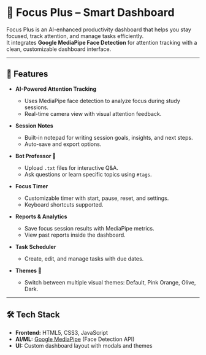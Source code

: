 # 🧠 Focus Plus – Smart Dashboard

Focus Plus is an AI-enhanced productivity dashboard that helps you stay focused, track attention, and manage tasks efficiently.  
It integrates **Google MediaPipe Face Detection** for attention tracking with a clean, customizable dashboard interface.

---

## 🚀 Features

- **AI-Powered Attention Tracking**  
  - Uses MediaPipe face detection to analyze focus during study sessions.  
  - Real-time camera view with visual attention feedback.

- **Session Notes**  
  - Built-in notepad for writing session goals, insights, and next steps.  
  - Auto-save and export options.

- **Bot Professor 🤖**  
  - Upload `.txt` files for interactive Q&A.  
  - Ask questions or learn specific topics using `#tags`.

- **Focus Timer**  
  - Customizable timer with start, pause, reset, and settings.  
  - Keyboard shortcuts supported.

- **Reports & Analytics**  
  - Save focus session results with MediaPipe metrics.  
  - View past reports inside the dashboard.

- **Task Scheduler**  
  - Create, edit, and manage tasks with due dates.  

- **Themes 🎨**  
  - Switch between multiple visual themes: Default, Pink Orange, Olive, Dark.  

---

## 🛠️ Tech Stack

- **Frontend:** HTML5, CSS3, JavaScript  
- **AI/ML:** [Google MediaPipe](https://developers.google.com/mediapipe) (Face Detection API)  
- **UI:** Custom dashboard layout with modals and themes  
